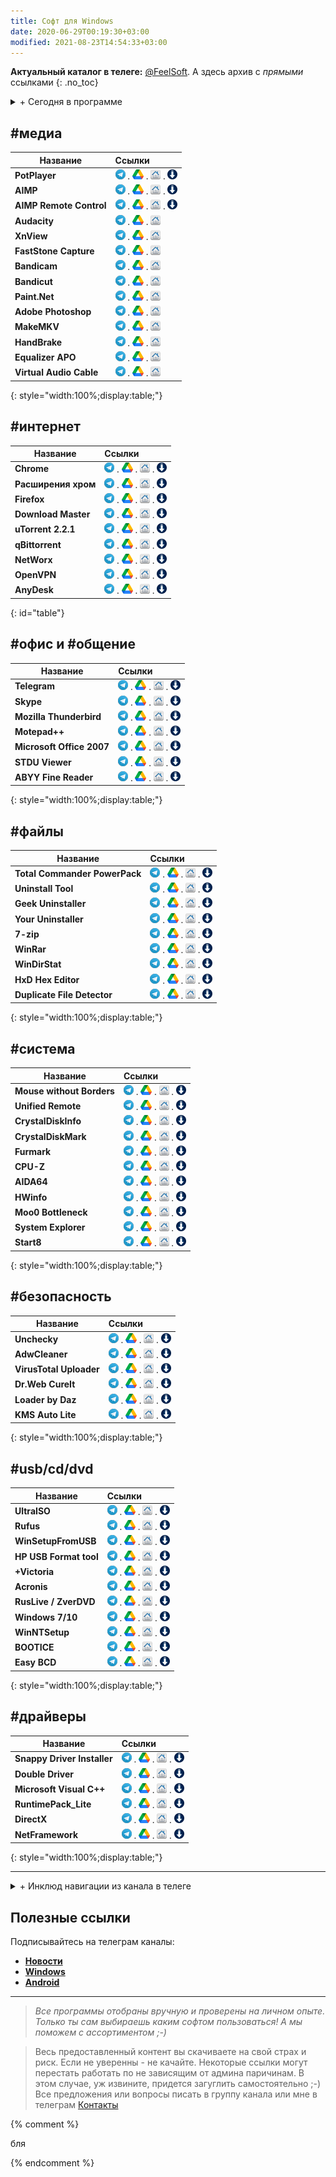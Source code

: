 ```yaml
---
title: Софт для Windows
date: 2020-06-29T00:19:30+03:00
modified: 2021-08-23T14:54:33+03:00
---
```


**Актуальный каталог в телеге:** [@FeelSoft](https://t.me/s/FeelSoftWin/125). А здесь архив с _прямыми_ ссылками
{: .no_toc}


<details markdown="1"><summary>+ Сегодня в программе</summary>
* Table of Content  
{: toc}
</details>





## **#медиа**

Название | Cсылки
---------|:-------
**PotPlayer** | [![tg]][pot_tg] . [![gd]][pot_gd]  . [![hp]][pot_hp] . [![hd]][pot_hd]
**AIMP** | [![tg]][aimp_tg] . [![gd]][aimp_gd] . [![hp]][aimp_hp] . [![hd]][aimp_hd]
**AIMP Remote Control** | [![tg]][AimpRC_tg] . [![gd]][AimpRC_gd] . [![hp]][AimpRC_hp] . [![hd]][aimprc_hd]
**Audacity** | [![tg]][Audacity_tg] . [![gd]][Audacity_gd] . [![hp]][Audacity_hp]
**XnView** | [![tg]][XnView_tg] . [![gd]][XnView_gd] . [![hp]][XnView_hp]
**FastStone Capture** | [![tg]][FastStone_tg] . [![gd]][FastStone_gd] . [![hp]][FastStone_hp]
**Bandicam** | [![tg]][Bandicam_tg] . [![gd]][Bandicam_gd] . [![hp]][Bandicam_hp]
**Bandicut** | [![tg]][Bandicam_tg] . [![gd]][Bandicut_gd] . [![hp]][Bandicut_hp]
**Paint.Net** | [![tg]][Paint_tg] . [![gd]][Paint_gd] . [![hp]][Paint_hp]
**Adobe Photoshop** | [![tg]][Photoshop_tg] . [![gd]][Photoshop_gd] . [![hp]][Photoshop_hp]
**MakeMKV** | [![tg]][MKV_tg] . [![gd]][MKV_gd] . [![hp]][MKV_hp]
**HandBrake** | [![tg]][HandBrake_tg] . [![gd]][HandBrake_gd] . [![hp]][HandBrake_hp]
**Equalizer APO** | [![tg]][EQ_tg] . [![gd]][EQ_gd] . [![hp]][EQ_hp]
**Virtual Audio Cable** | [![tg]][VAC_tg] . [![gd]][VAC_gd] . [![hp]][VAC_hp] 
{: style="width:100%;display:table;"}


[//]: # "МЕДИА"
[Pot_hp]: http://potplayer.ru/download/
[pot_hd]: https://t1.daumcdn.net/potplayer/PotPlayer/Version/Latest/PotPlayerSetup64.exe
[pot_tg]: tg://resolve?domain=FeelSoftWin&post=145
[pot_gd]: https://docs.google.com/uc?export=download&id=1m2yC2C5yY2l7-8lzDP5aCH4xZp8jDnEM
[AIMP_hp]: http://www.aimp.ru/?do=download&os=windows
[AIMP_hd]: https://www.aimp.ru/?do=download.file&id=4
[AIMP_tg]: https://t.me/FeelSoftWin/149
[AIMP_gd]: https://docs.google.com/uc?export=download&id=1ZAu9vUOz_cBKK7yaI7Tkx5wFitOAjeGe
[AimpRC_hp]: http://aimpremote.blogspot.com/p/downloads-ru.html
[AimpRC_hd]: https://drive.google.com/uc?export=download&id=11FumIlZefMBsJCAB0hEMpor4yrlPOyYx
[AimpRC_tg]: https://t.me/FeelSoftWin/182
[AimpRC_gd]: https://docs.google.com/uc?export=download&id=1QFPMxAES5z2HoJl3gpoWiuLiAvcxYV91
[Audacity_hp]: http://biblprog.org.ua/ru/audacity/download
[Audacity_tg]: https://t.me/FeelSoftWin/169
[Audacity_gd]: https://docs.google.com/uc?export=download&id=1WMGMacAsy5b467MPGgYQlfVtj6egLieT
[XnView_hp]: http://xnview.com/en/xnviewmp/#downloads
[XnView_tg]: https://t.me/FeelSoftWin/249
[XnView_gd]: https://docs.google.com/uc?export=download&id=138y_F2Mne2qK71La_OPT99K_PTWhtd6A
[FastStone_hp]: https://rutracker.net/forum/viewtopic.php?t=5575737
[FastStone_tg]: https://t.me/FeelSoftWin/187
[FastStone_gd]: https://docs.google.com/uc?export=download&id=14Qa0Zpx23cK48QasoLmCW9D5MxLmbeqo
[Bandicam_hp]: http://rutracker.org/forum/viewtopic.php?t=5535458
[Bandicam_tg]: https://t.me/FeelSoftWin/189
[Bandicam_gd]: https://docs.google.com/uc?export=download&id=1o6OX17dxFfT0tE9x5l1eb67_W5i4lX7-
[Bandicut_gd]: #
[Bandicut_hp]: #
[Paint_hp]: http://paintnet.ru/download/
[Paint_tg]: https://t.me/FeelSoftWin/168
[Paint_gd]: https://docs.google.com/uc?export=download&id=1oxYpFJke_c0ZPS1chgxxoHm_TBCXf6XB
[Photoshop_hp]: http://nnmclub.to/forum/viewtopic.php?t=789974
[Photoshop_tg]: https://t.me/FeelSoftWin/191
[Photoshop_gd]: https://docs.google.com/uc?export=download&id=1fL_XkcP4oQ1ru1Eiqabd1HNj-_FcXpGZ
[MKV_hp]: https://www.makemkv.com/download/
[MKV_tg]: https://t.me/FeelSoftWin/154
[MKV_gd]: https://docs.google.com/uc?export=download&id=1F5woB5KpxNsP8FczlTUQ94SawyDJAG9j
[HandBrake_hp]: https://handbrake.fr/downloads.php
[HandBrake_tg]: https://t.me/FeelSoftWin/252
[HandBrake_gd]: https://docs.google.com/uc?export=download&id=1zKGeyXe31p-V8sb9h2d6NJ61WOFH0tuD
[EQ_hp]: http://sourceforge.net/projects/equalizerapo
[EQ_tg]: https://t.me/FeelSoftWin/172
[EQ_gd]: https://docs.google.com/uc?export=download&id=1wEnZ1XEo_5IrVjF_wuvDFyLyDYPIs6WX
[VAC_hp]: http://rutracker.org/forum/viewtopic.php?t=2832534
[VAC_tg]: https://t.me/FeelSoftWin/193
[VAC_gd]: https://docs.google.com/uc?export=download&id=1T4mX-X3kpaLaIp4h7q7gBQrzwKA3My97
[//]: # "Пример ссылок на загрузку"
[_hp]: #
[_hd]: #
[_tg]: #
[_gd]: #https://docs.google.com/uc?export=download&id=
[_bp]: #
[_sp]: #
[_nn]: #
[_rt]: #


## **#интернет**

Название | Cсылки
---------|:-------
**Chrome** | [![tg]][Chrome_tg] . [![gd]][Chrome_gd] . [![hp]][Chrome_hp] . [![hd]][Chrome_hd]
**Расширения хром** | [![tg]][Addons_tg] . [![gd]][Addons_gd] . [![hp]][Addons_hp] . [![hd]][Addons_hd]
**Firefox** | [![tg]][Firefox_tg] . [![gd]][Firefox_gd] . [![hp]][Firefox_hp] . [![hd]][Firefox_hd]
**Download Master** | [![tg]][DM_tg] . [![gd]][DM_gd] . [![hp]][DM_hp] . [![hd]][DM_hd]
**uTorrent 2.2.1** | [![tg]][uTorrent_tg] . [![gd]][uTorrent_gd] . [![hp]][uTorrent_hp] . [![hd]][uTorrent_hd]
**qBittorrent** | [![tg]][qBit_tg] . [![gd]][qBit_gd] . [![hp]][qBit_hp] . [![hd]][qBit_hd]
**NetWorx** | [![tg]][NetWorx_tg] . [![gd]][NetWorx_gd] . [![hp]][NetWorx_hp] . [![hd]][NetWorx_hd]
**OpenVPN** | [![tg]][VPN_tg] . [![gd]][VPN_gd] . [![hp]][VPN_hp] . [![hd]][VPN_hd]
**AnyDesk** | [![tg]][AnyDesk_tg] . [![gd]][AnyDesk_gd] . [![hp]][AnyDesk_hp] . [![hd]][AnyDesk_hd]
{: id="table"}

<style> #table { width: 100%; display: table; } </style>

[//]: # "ИНТЕРНЕТ"
[//]: # "Chrome"
[Chrome_tg]: #
[Chrome_gd]: #
[Chrome_hp]: http://google.com/chrome/
[Chrome_hd]: #
[//]: # "Расширения хром"
[Addons_tg]: #
[Addons_gd]: #
[Addons_hp]: #
[Addons_hd]: #
[//]: # "Firefox"
[Firefox_tg]: #
[Firefox_gd]: #
[Firefox_hp]: #
[Firefox_hd]: #
[//]: # "Download Master"
[DM_tg]: #
[DM_gd]: #
[DM_hp]: #
[DM_hd]: #
[//]: # "uTorrent 2.2.1"
[uTorrent_tg]: #
[uTorrent_gd]: #
[uTorrent_hp]: #
[uTorrent_hd]: #
[//]: # "qBittorrent"
[qBit_tg]: #
[qBit_gd]: #
[qBit_hp]: #
[qBit_hd]: #
[//]: # "NetWorx"
[NetWorx_tg]: #
[NetWorx_gd]: #
[NetWorx_hp]: #
[NetWorx_hd]: #
[//]: # "OpenVPN"
[VPN_tg]: #
[VPN_gd]: #
[VPN_hp]: #
[VPN_hd]: #
[//]: # "AnyDesk"
[AnyDesk_tg]: #
[AnyDesk_gd]: #
[AnyDesk_hp]: #
[AnyDesk_hd]: #


## **#офис и #общение**

Название | Cсылки
---------|:-------
**Telegram** | [![tg]][Tg_tg] . [![gd]][Tg_gd] . [![hp]][Tg_hp] . [![hd]][Tg_hd]
**Skype** | [![tg]][Skype_tg] . [![gd]][Skype_gd] . [![hp]][Skype_hp] . [![hd]][Skype_hd]
**Mozilla Thunderbird** | [![tg]][mail_tg] . [![gd]][mail_gd] . [![hp]][mail_hp] . [![hd]][mail_hd]
**Motepad++** | [![tg]][npp_tg] . [![gd]][npp_gd] . [![hp]][npp_hp] . [![hd]][npp_hd]
**Microsoft Office 2007** | [![tg]][Office7_tg] . [![gd]][Office7_gd] . [![hp]][Office7_hp] . [![hd]][Office7_hd]
**STDU Viewer** | [![tg]][STDU_tg] . [![gd]][STDU_gd] . [![hp]][STDU_hp] . [![hd]][STDU_hd]
**ABYY Fine Reader** | [![tg]][ABYY_tg] . [![gd]][ABYY_gd] . [![hp]][ABYY_hp] . [![hd]][ABYY_hd]
{: style="width:100%;display:table;"}

[//]: # "#офис и #общение"
[//]: # "Telegram"
[Tg_tg]: #
[Tg_gd]: #
[Tg_hp]: #
[Tg_hd]: #
[//]: # "Skype"
[Skype_tg]: #
[Skype_gd]: #
[Skype_hp]: #
[Skype_hd]: #
[//]: # "Mozilla Thunderbird"
[mail_tg]: #
[mail_gd]: #
[mail_hp]: #
[mail_hd]: #
[//]: # "Motepad++"
[npp_tg]: #
[npp_gd]: #
[npp_hp]: #
[npp_hd]: #
[//]: # "Microsoft Office 2007"
[Office7_tg]: #
[Office7_gd]: #
[Office7_hp]: #
[Office7_hd]: #
[//]: # "STDU Viewer"
[STDU_tg]: #
[STDU_gd]: #
[STDU_hp]: #
[STDU_hd]: #
[//]: # "ABYY Fine Reader"
[ABYY_tg]: #
[ABYY_gd]: #
[ABYY_hp]: #
[ABYY_hd]: #

## **#файлы**

Название | Cсылки
---------|:-------
**Total Commander PowerPack** | [![tg]][Total_tg] . [![gd]][Total_gd] . [![hp]][Total_hp] . [![hd]][Total_hd]
**Uninstall Tool** | [![tg]][_tg] . [![gd]][_gd] . [![hp]][_hp] . [![hd]][_hd]
**Geek Uninstaller** | [![tg]][_tg] . [![gd]][_gd] . [![hp]][_hp] . [![hd]][_hd]
**Your Uninstaller** | [![tg]][_tg] . [![gd]][_gd] . [![hp]][_hp] . [![hd]][_hd]
**7-zip** | [![tg]][7z_tg] . [![gd]][7z_gd] . [![hp]][7z_hp] . [![hd]][7z_hd]
**WinRar** | [![tg]][WinRar_tg] . [![gd]][WinRar_gd] . [![hp]][WinRar_hp] . [![hd]][WinRar_hd]
**WinDirStat** | [![tg]][DirStat_tg] . [![gd]][DirStat_gd] . [![hp]][DirStat_hp] . [![hd]][DirStat_hd]
**HxD Hex Editor** | [![tg]][HxD_tg] . [![gd]][HxD_gd] . [![hp]][HxD_hp] . [![hd]][HxD_hd]
**Duplicate File Detector** | [![tg]][DupDet_tg] . [![gd]][DupDet_gd] . [![hp]][DupDet_hp] . [![hd]][DupDet_hd]
{: style="width:100%;display:table;"}

[//]: # "#файлы"
[//]: # "Total Commander PowerPack"
[Total_tg]: #
[Total_gd]: #
[Total_hp]: #
[Total_hd]: #
[//]: # "Uninstall Tool"
[UniTool_tg]: #
[UniTool_gd]: #
[UniTool_hp]: #
[UniTool_hd]: #
[//]: # "Geek Uninstaller"
[Geek_tg]: #
[Geek_gd]: #
[Geek_hp]: #
[Geek_hd]: #
[//]: # "Your Uninstaller"
[YourUni_tg]: #
[YourUni_gd]: #
[YourUni_hp]: #
[YourUni_hd]: #
[//]: # "7-zip"
[7z_tg]: #
[7z_gd]: #
[7z_hp]: #
[7z_hd]: #
[//]: # "WinRar"
[WinRar_tg]: #
[WinRar_gd]: #
[WinRar_hp]: #
[WinRar_hd]: #
[//]: # "WinDirStat"
[DirStat_tg]: #
[DirStat_gd]: #
[DirStat_hp]: #
[DirStat_hd]: #
[//]: # "HxD Hex Editor"
[HxD_tg]: #
[HxD_gd]: #
[HxD_hp]: #
[HxD_hd]: #
[//]: # "Duplicate File Detector"
[DupDet_tg]: #
[DupDet_gd]: #
[DupDet_hp]: #
[DupDet_hd]: #

## **#система**

Название | Cсылки
---------|:-------
**Mouse without Borders** | [![tg]][MwoB_tg] . [![gd]][MwoB_gd] . [![hp]][MwoB_hp] . [![hd]][MwoB_hd]
**Unified Remote** | [![tg]][UniRem_tg] . [![gd]][UniRem_gd] . [![hp]][UniRem_hp] . [![hd]][UniRem_hd]
**CrystalDiskInfo** | [![tg]][DiskInfo_tg] . [![gd]][DiskInfo_gd] . [![hp]][DiskInfo_hp] . [![hd]][DiskInfo_hd]
**CrystalDiskMark** | [![tg]][DiskMark_tg] . [![gd]][DiskMark_gd] . [![hp]][DiskMark_hp] . [![hd]][DiskMark_hd]
**Furmark** | [![tg]][Furmark_tg] . [![gd]][Furmark_gd] . [![hp]][Furmark_hp] . [![hd]][Furmark_hd]
**CPU-Z** | [![tg]][CpuZ_tg] . [![gd]][CpuZ_gd] . [![hp]][CpuZ_hp] . [![hd]][CpuZ_hd]
**AIDA64** | [![tg]][Aida64_tg] . [![gd]][Aida64_gd] . [![hp]][Aida64_hp] . [![hd]][Aida64_hd]
**HWinfo** | [![tg]][HWinfo_tg] . [![gd]][HWinfo_gd] . [![hp]][HWinfo_hp] . [![hd]][HWinfo_hd]
**Moo0 Bottleneck** | [![tg]][Moo0_tg] . [![gd]][Moo0_gd] . [![hp]][Moo0_hp] . [![hd]][Moo0_hd]
**System Explorer** | [![tg]][TaskMan_tg] . [![gd]][TaskMan_gd] . [![hp]][TaskMan_hp] . [![hd]][TaskMan_hd]
**Start8** | [![tg]][Start8_tg] . [![gd]][Start8_gd] . [![hp]][Start8_hp] . [![hd]][Start8_hd]
{: style="width:100%;display:table;"}

[//]: # "#система"
[//]: # "Mouse without Borders"
[MwoB_tg]: #
[MwoB_gd]: #
[MwoB_hp]: #
[MwoB_hd]: #
[//]: # "Unified Remote"
[UniRem_tg]: #
[UniRem_gd]: #
[UniRem_hp]: #
[UniRem_hd]: #
[//]: # "CrystalDiskInfo"
[DiskInfo_tg]: #
[DiskInfo_gd]: #
[DiskInfo_hp]: #
[DiskInfo_hd]: #
[//]: # "CrystalDiskMark"
[DiskMark_tg]: #
[DiskMark_gd]: #
[DiskMark_hp]: #
[DiskMark_hd]: #
[//]: # "Furmark"
[Furmark_tg]: #
[Furmark_gd]: #
[Furmark_hp]: #
[Furmark_hd]: #
[//]: # "CPU-Z"
[CpuZ_tg]: #
[CpuZ_gd]: #
[CpuZ_hp]: #
[CpuZ_hd]: #
[//]: # "AIDA64"
[Aida64_tg]: #
[Aida64_gd]: #
[Aida64_hp]: #
[Aida64_hd]: #
[//]: # "HWinfo"
[HWinfo_tg]: #
[HWinfo_gd]: #
[HWinfo_hp]: #
[HWinfo_hd]: #
[//]: # "Moo0 Bottleneck"
[Moo0_tg]: #
[Moo0_gd]: #
[Moo0_hp]: #
[Moo0_hd]: #
[//]: # "System Explorer"
[TaskMan_tg]: #
[TaskMan_gd]: #
[TaskMan_hp]: #
[TaskMan_hd]: #
[//]: # "Start8"
[Start8_tg]: #
[Start8_gd]: #
[Start8_hp]: #
[Start8_hd]: #

## **#безопасность**

Название | Cсылки
---------|:-------
**Unchecky** | [![tg]][Unchecky_tg] . [![gd]][Unchecky_gd] . [![hp]][Unchecky_hp] . [![hd]][Unchecky_hd]
**AdwCleaner** | [![tg]][AdwClean_tg] . [![gd]][AdwClean_gd] . [![hp]][AdwClean_hp] . [![hd]][AdwClean_hd]
**VirusTotal Uploader** | [![tg]][VT_tg] . [![gd]][VT_gd] . [![hp]][VT_hp] . [![hd]][VT_hd]
**Dr.Web CureIt** | [![tg]][CureIt_tg] . [![gd]][CureIt_gd] . [![hp]][CureIt_hp] . [![hd]][CureIt_hd]
**Loader by Daz** | [![tg]][Loader7_tg] . [![gd]][Loader7_gd] . [![hp]][Loader7_hp] . [![hd]][Loader7_hd]
**KMS Auto Lite** | [![tg]][KMS_tg] . [![gd]][KMS_gd] . [![hp]][KMS_hp] . [![hd]][KMS_hd]
{: style="width:100%;display:table;"}

[//]: # "#безопасность"
[//]: # "Unchecky"
[Unchecky_tg]: https://t.me/FeelSoftWin/160
[Unchecky_gd]: #
[Unchecky_hp]: https://unchecky.com/
[Unchecky_hd]: #
[//]: # "AdwCleaner"
[AdwClean_tg]: https://t.me/FeelSoftWin/159
[AdwClean_gd]: https://ru.malwarebytes.com/adwcleaner/
[AdwClean_hp]: #
[AdwClean_hd]: #
[//]: # "VirusTotal Uploader"
[VT_tg]: https://t.me/FeelSoftWin/150
[VT_gd]: #
[VT_hp]: http://virustotal.com/ru/documentation/desktop-applications/windows-uploader
[VT_hd]: #
[//]: # "Dr.Web CureIt"
[CureIt_tg]: https://t.me/FeelSoftWin/242
[CureIt_gd]: #
[CureIt_hp]: http://free.drweb.ru/download+cureit+free/
[CureIt_hd]: #
[//]: # "Loader by Daz"
[Loader7_tg]: https://t.me/FeelSoftWin/156
[Loader7_gd]: #
[Loader7_hp]: https://nnmclub.to/forum/tracker.php?nm=Windows+Loader+Daz
[Loader7_hd]: #
[//]: # "KMS Auto Lite"
[KMS_tg]: https://t.me/FeelSoftWin/155
[KMS_gd]: #
[KMS_hp]: http://nnmclub.to/forum/tracker.php?nm=KMSAuto
[KMS_hd]: #

## **#usb/cd/dvd**

Название | Cсылки
---------|:-------
**UltraISO** | [![tg]][Uiso_tg] . [![gd]][Uiso_gd] . [![hp]][Uiso_hp] . [![hd]][Uiso_hd]
**Rufus** | [![tg]][Rufus_tg] . [![gd]][Rufus_gd] . [![hp]][Rufus_hp] . [![hd]][Rufus_hd]
**WinSetupFromUSB** | [![tg]][WinUSB_tg] . [![gd]][WinUSB_gd] . [![hp]][WinUSB_hp] . [![hd]][WinUSB_hd]
**HP USB Format tool** | [![tg]][USBFormat_tg] . [![gd]][USBFormat_gd] . [![hp]][USBFormat_hp] . [![hd]][USBFormat_hd]
**+Victoria** | [![tg]][Victoria_tg] . [![gd]][Victoria_gd] . [![hp]][Victoria_hp] . [![hd]][Victoria_hd]
**Acronis** | [![tg]][Acronis_tg] . [![gd]][Acronis_gd] . [![hp]][Acronis_hp] . [![hd]][Acronis_hd]
**RusLive / ZverDVD** | [![tg]][RusLive_tg] . [![gd]][RusLive_gd] . [![hp]][RusLive_hp] . [![hd]][RusLive_hd]
**Windows 7/10** | [![tg]][Windows_tg] . [![gd]][Windows_gd] . [![hp]][Windows_hp] . [![hd]][Windows_hd]
**WinNTSetup** | [![tg]][NTSetup_tg] . [![gd]][NTSetup_gd] . [![hp]][NTSetup_hp] . [![hd]][NTSetup_hd]
**BOOTICE** | [![tg]][BOOTICE_tg] . [![gd]][BOOTICE_gd] . [![hp]][BOOTICE_hp] . [![hd]][BOOTICE_hd]
**Easy BCD** | [![tg]][EasyBCD_tg] . [![gd]][EasyBCD_gd] . [![hp]][EasyBCD_hp] . [![hd]][EasyBCD_hd]
{: style="width:100%;display:table;"}

[//]: # "#usb/cd/dvd"
[//]: # "UltraISO"
[Uiso_tg]: #
[Uiso_gd]: #
[Uiso_hp]: #
[Uiso_hd]: #
[//]: # "Rufus"
[Rufus_tg]: #
[Rufus_gd]: #
[Rufus_hp]: #
[Rufus_hd]: #
[//]: # "WinSetupFromUSB"
[WinUSB_tg]: #
[WinUSB_gd]: #
[WinUSB_hp]: #
[WinUSB_hd]: #
[//]: # "HP USB Format tool"
[USBFormat_tg]: #
[USBFormat_gd]: #
[USBFormat_hp]: #
[USBFormat_hd]: #
[//]: # "Victoria"
[Victoria_tg]: #
[Victoria_gd]: #
[Victoria_hp]: #
[Victoria_hd]: #
[//]: # "Acronis"
[Acronis_tg]: #
[Acronis_gd]: #
[Acronis_hp]: #
[Acronis_hd]: #
[//]: # "RusLive / ZverDVD"
[RusLive_tg]: #
[RusLive_gd]: #
[RusLive_hp]: #
[RusLive_hd]: #
[//]: # "Windows 7/10"
[Windows_tg]: #
[Windows_gd]: #
[Windows_hp]: #
[Windows_hd]: #
[//]: # "WinNTSetup"
[NTSetup_tg]: #
[NTSetup_gd]: #
[NTSetup_hp]: #
[NTSetup_hd]: #
[//]: # "BOOTICE"
[BOOTICE_tg]: #
[BOOTICE_gd]: #
[BOOTICE_hp]: #
[BOOTICE_hd]: #
[//]: # "Easy BCD"
[EasyBCD_tg]: #
[EasyBCD_gd]: #
[EasyBCD_hp]: #
[EasyBCD_hd]: #

## **#драйверы**

Название | Cсылки
---------|:-------
**Snappy Driver Installer** | [![tg]][Snappy_tg] . [![gd]][Snappy_gd] . [![hp]][Snappy_hp] . [![hd]][Snappy_hd]
**Double Driver** | [![tg]][DD_tg] . [![gd]][DD_gd] . [![hp]][DD_hp] . [![hd]][DD_hd]
**Microsoft Visual C++** | [![tg]][VisualC_tg] . [![gd]][VisualC_gd] . [![hp]][VisualC_hp] . [![hd]][VisualC_hd]
**RuntimePack_Lite** | [![tg]][Runtime_tg] . [![gd]][Runtime_gd] . [![hp]][Runtime_hp] . [![hd]][Runtime_hd]
**DirectX** | [![tg]][DirectX_tg] . [![gd]][DirectX_gd] . [![hp]][DirectX_hp] . [![hd]][DirectX_hd]
**NetFramework** | [![tg]][Net_tg] . [![gd]][Net_gd] . [![hp]][Net_hp] . [![hd]][Net_hd]
{: style="width:100%;display:table;"}

[//]: # "#драйверы"
[//]: # "Snappy Driver Installer"
[Snappy_tg]: https://t.me/FeelSoftWin/141
[Snappy_gd]: #
[Snappy_hp]: http://sdi-tool.org/download/
[Snappy_hd]: #
[//]: # "Double Driver"
[DD_tg]: https://t.me/FeelSoftWin/152
[DD_gd]: #
[DD_hp]: http://softportal.com/get-4248-double-driver.html
[DD_hd]: #
[//]: # "Microsoft Visual C++"
[VisualC_tg]: https://t.me/FeelSoftWin/209
[VisualC_gd]: #
[VisualC_hp]: http://rutracker.org/forum/viewtopic.php?t=4594892
[VisualC_hd]: #
[//]: # "RuntimePack_Lite"
[Runtime_tg]: https://t.me/FeelSoftWin/206
[Runtime_gd]: #
[Runtime_hp]: http://nnmclub.to/forum/viewtopic.php?t=1279253
[Runtime_hd]: #
[//]: # "DirectX"
[DirectX_tg]: https://t.me/FeelSoftWin/207
[DirectX_gd]: #
[DirectX_hp]: http://rutracker.org/forum/viewtopic.php?t=2725793
[DirectX_hd]: #
[//]: # "NetFramework"
[Net_tg]: https://t.me/FeelSoftWin/208
[Net_gd]: #
[Net_hp]: http://rutracker.org/forum/viewtopic.php?t=3808372
[Net_hd]: #






[//]: # "Пример ссылок на загрузку"
[_hp]: #home_page
[_hd]: #home_download
[_tg]: #telegram
[_gd]: #https://docs.google.com/uc?export=download&id=
[_bp]: #biblprog
[_sp]: #softportal
[_nn]: #nnmclub
[_rt]: #rutracker



[//]: # "Иконки"
[tg]: ../assets/telegram16.png "Скачать из телеги"
[gd]: ../assets/gdrive16.png "Скачать из гугл-диска по прямой ссылке"
[hp]: ../assets/home16.png "Сираничка загрузки на официальном сайте"
[hd]: ../assets/download16.png "Файл с официального сайта"
[nn]: ../assets/nnm16.png "Торрент трекер Noname club"
[rt]: ../assets/rutracker16.png "Торрент трекер Rutracker"
[bp]: ../assets/rutracker16.png "Из сайта biblprog"
[sp]: ../assets/rutracker16.png "Из сайта Softportal"

***



<details><summary>+ Инклюд навигации из канала в телеге</summary>
<script async src="https://telegram.org/js/telegram-widget.js?15" data-telegram-post="FeelSoftWin/125" data-width="100%"></script>
</details>

## Полезные ссылки

Подписывайтесь на телеграм каналы:  
- [**Новости**](https://t.me/feelSoft)  
- [**Windows**](https://t.me/feelSoftWin)  
- [**Android**](https://t.me/feelSoftAn)  

***

>*Все программы отобраны вручную и проверены на личном опыте.*
>*Только ты сам выбираешь каким софтом пользоваться! А мы поможем с ассортиментом ;-)*

> Весь предоставленный контент вы скачиваете на свой страх и риск. Если не уверенны - не качайте.
> Некоторые ссылки могут перестать работать по не зависящим от админа паричинам. В этом случае, уж извините, придется загуглить самостоятельно ;-)  
> Все предложения или вопросы писать в группу канала или мне в телеграм [Контакты](../about)  



{% comment %} 

бля

{% endcomment %}
